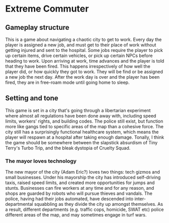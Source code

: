 # Extreme Commuter

## Gameplay structure
This is a game about navigating a chaotic city to get to work. Every day the player is assigned a new job, and must get to their place of work without getting injured and sent to the hospital.
Some jobs require the player to pick up certain items, drive certain vehicles, or pick up certain NPCs before heading to work.
Upon arriving at work, time advances and the player is told that they have been fired. This happens irrespectively of how well the player did, or how quickly they got to work. They will be find or be assigned a new job the next day.
After the work day is over and the player has been fired, they are in free-roam mode until going home to sleep.

## Setting and tone
This game is set in a city that's going through a libertarian experiment where almost all regulations have been done away with, including speed limits, workers' rights, and building codes.
The police still exist, but function more like gangs tied to specific areas of the map than a cohesive force.
The city still has a surprisingly functional healthcare system, which means the player will respawn at a hospital after taking enough damage.
Tonally, I think the game should be somewhere between the slapstick absurdism of Tiny Terry's Turbo Trip, and the bleak dystopia of Cruelty Squad.

### The mayor loves technology
The new mayor of the city (Adam Eric?) loves two things: tech gizmos and small businesses. Under his mayorship the city has introduced self-driving taxis, raised speed limits, and created more opportunities for jumps and stunts. Businesses can fire workers at any time and for any reason, and shops are guarded by robots who will pursue thieves and vandals. The police, having had their jobs automated, have descended into inter-departmental squabbling as they divide the city up amongst themselves. As a result, different departments (e.g. traffic cops, homicide, SWAT etc) police different areas of the map, and may sometimes engage in turf wars.

###
